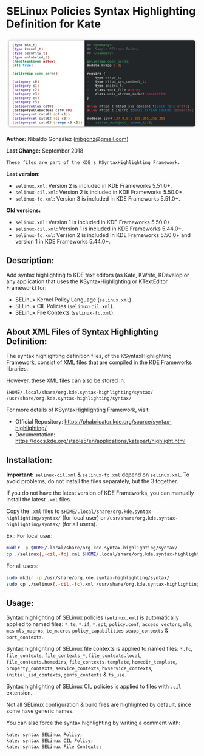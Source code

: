 # SELinux Policies Syntax Highlighting Definition for Kate

![Example of SELinux policies (TE module & CIL policy) syntax highlighting](https://raw.githubusercontent.com/nibags/selinux-ksyntaxhighlighting/master/test/images/selinux-preview.png)

**Author:** Nibaldo González (<nibgonz@gmail.com>)

**Last Change:** September 2018

```
These files are part of the KDE's KSyntaxHighlighting Framework. 
```
**Last version:**
* `selinux.xml`: Version 2 is included in KDE Frameworks 5.51.0+.
* `selinux-cil.xml`: Version 2 is included in KDE Frameworks 5.50.0+.
* `selinux-fc.xml`: Version 3 is included in KDE Frameworks 5.51.0+.

**Old versions:**
* `selinux.xml`: Version 1 is included in KDE Frameworks 5.50.0+
* `selinux-cil.xml`: Version 1 is included in KDE Frameworks 5.44.0+.
* `selinux-fc.xml`: Version 2 is included in KDE Frameworks 5.50.0+ and version 1 in KDE Frameworks 5.44.0+.


## Description:

Add syntax highlighting to KDE text editors (as Kate, KWrite, KDevelop or any application that uses the KSyntaxHighlighting or KTextEditor Framework) for:

* SELinux Kernel Policy Language (`selinux.xml`).
* SELinux CIL Policies (`selinux-cil.xml`).
* SELinux File Contexts (`selinux-fc.xml`).


## About XML Files of Syntax Highlighting Definition:

The syntax highlighting definition files, of the KSyntaxHighlighting Framework, 
consist of XML files that are compiled in the KDE Frameworks libraries.

However, these XML files can also be stored in:

	$HOME/.local/share/org.kde.syntax-highlighting/syntax/
	/usr/share/org.kde.syntax-highlighting/syntax/

For more details of KSyntaxHighlighting Framework, visit:
* Official Repository: https://phabricator.kde.org/source/syntax-highlighting/
* Documentation: https://docs.kde.org/stable5/en/applications/katepart/highlight.html


## Installation:

**Important:** `selinux-cil.xml` & `selinux-fc.xml` depend on `selinux.xml`. To avoid problems, do not install the files separately, but the 3 together.

If you do not have the latest version of KDE Frameworks, you can manually install the latest `.xml` files.

Copy the `.xml` files to `$HOME/.local/share/org.kde.syntax-highlighting/syntax/` (for local user) or `/usr/share/org.kde.syntax-highlighting/syntax/` (for all users).

Ex.: 
For local user:
```bash
mkdir -p $HOME/.local/share/org.kde.syntax-highlighting/syntax/
cp ./selinux{,-cil,-fc}.xml $HOME/.local/share/org.kde.syntax-highlighting/syntax/
```
For all users:
```bash
sudo mkdir -p /usr/share/org.kde.syntax-highlighting/syntax/
sudo cp ./selinux{,-cil,-fc}.xml /usr/share/org.kde.syntax-highlighting/syntax/
```

## Usage:

Syntax highlighting of SELinux policies (`selinux.xml`) is automatically applied to named files: `*.te`, `*.if`, `*.spt`, `policy.conf`, `access_vectors`, `mls`, `mcs` `mls_macros`, `te_macros` `policy_capabilities` `seapp_contexts` & `port_contexts`.

Syntax highlighting of SELinux file contexts is applied to named files: `*.fc`, `file_contexts`, `file_contexts_*`, `file_contexts.local`, `file_contexts.homedirs`, `file_contexts.template`, `homedir_template`, `property_contexts`, `service_contexts`, `hwservice_contexts`, `initial_sid_contexts`, `genfs_contexts` & `fs_use`.

Syntax highlighting of SELinux CIL policies is applied to files with `.cil` extension.

Not all SELinux configuration & build files are highlighted by default, since some have generic names.

You can also force the syntax highlighting by writing a comment with: 
```
kate: syntax SELinux Policy;
kate: syntax SELinux CIL Policy;
kate: syntax SELinux File Contexts;
```
<!-- kate: syntax Markdown; -->
